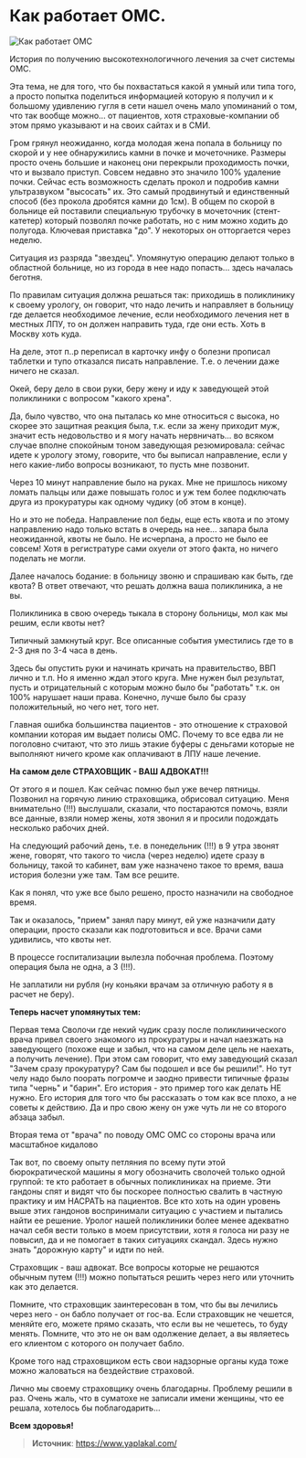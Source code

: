 # Как работает ОМС.

![Как работает ОМС](/images/Houseworks/Health/oms.jpg 'Как работает ОМС')

История по получению высокотехнологичного лечения за счет системы ОМС.

Эта тема, не для того, что бы похвастаться какой я умный или типа того, а просто попытка поделиться информацией которую я получил и к большому удивлению гугля в сети нашел очень мало упоминаний о том, что так вообще можно... от пациентов, хотя страховые-компании об этом прямо указывают и на своих сайтах и в СМИ.

Гром грянул неожиданно, когда молодая жена попала в больницу по скорой и у нее обнаружились камни в почке и мочеточнике. Размеры просто очень большие и наконец они перекрыли проходимость почки, что и вызвало приступ. Совсем недавно это значило 100% удаление почки. Сейчас есть возможность сделать прокол и подробив камни ультразвуком "высосать" их. Это самый продвинутый и единственный способ (без прокола дробятся камни до 1см). В общем по скорой в больнице ей поставили специальную трубочку в мочеточник (стент-катетер) который позволял почке работать, но с ним можно ходить до полугода. Ключевая приставка "до". У некоторых он отторгается через неделю.

Ситуация из разряда "звездец". Упомянутую операцию делают только в областной больнице, но из города в нее надо попасть... здесь началась беготня.

По правилам ситуация должна решаться так: приходишь в поликлинику к своему урологу, он говорит, что надо лечить и направляет в больницу где делается необходимое лечение, если необходимого лечения нет в местных ЛПУ, то он должен направить туда, где они есть. Хоть в Москву хоть куда.

На деле, этот п..р переписал в карточку инфу о болезни прописал таблетки и тупо отказался писать направление. Т.е. о лечении даже ничего не сказал.

Окей, беру дело в свои руки, беру жену и иду к заведующей этой поликлиники с вопросом "какого хрена".

Да, было чувство, что она пыталась ко мне относиться с высока, но скорее это защитная реакция была, т.к. если за жену приходит муж, значит есть недовольство и я могу начать нервничать... во всяком случае вполне спокойным тоном заведующая резюмировала: сейчас идете к урологу этому, говорите, что бы выписал направление, если у него какие-либо вопросы возникают, то пусть мне позвонит.

Через 10 минут направление было на руках. Мне не пришлось никому ломать пальцы или даже повышать голос и уж тем более подключать друга из прокуратуры как одному чудику (об этом в конце).

Но и это не победа. Направление пол беды, еще есть квота и по этому направлению надо только встать в очередь на нее... запара была неожиданной, квоты не было. Не исчерпана, а просто не было ее совсем! Хотя в регистратуре сами охуели от этого факта, но ничего поделать не могли.

Далее началось бодание: в больницу звоню и спрашиваю как быть, где квота? В ответ отвечают, что решать должна ваша поликлиника, а не вы.

Поликлиника в свою очередь тыкала в сторону больницы, мол как мы решим, если квоты нет?

Типичный замкнутый круг. Все описанные события уместились где то в 2-3 дня по 3-4 часа в день.

Здесь бы опустить руки и начинать кричать на правительство, ВВП лично и т.п. Но я именно ждал этого круга. Мне нужен был результат, пусть и отрицательный с которым можно было бы "работать" т.к. он 100% нарушает наши права. Конечно, лучше было бы сразу положительный, но чего нет, того нет.

Главная ошибка большинства пациентов - это отношение к страховой компании которая им выдает полисы ОМС. Почему то все едва ли не поголовно считают, что это лишь этакие буферы с деньгами которые не выполняют ничего кроме как оплачивают в ЛПУ наше лечение.

**На самом деле СТРАХОВЩИК - ВАШ АДВОКАТ!!!**

От этого я и пошел. Как сейчас помню был уже вечер пятницы. Позвонил на горячую линию страховщика, обрисовал ситуацию. Меня внимательно (!!!) выслушали, сказали, что постараются помочь, взяли все данные, взяли номер жены, хотя звонил я и просили подождать несколько рабочих дней.

На следующий рабочий день, т.е. в понедельник (!!!) в 9 утра звонят жене, говорят, что такого то числа (через неделю) идете сразу в больницу, такой то кабинет, вам уже назначено такое то время, ваша история болезни уже там. Там все решите.

Как я понял, что уже все было решено, просто назначили на свободное время.

Так и оказалось, "прием" занял пару минут, ей уже назначили дату операции, просто сказали как подготовиться и все. Врачи сами удивились, что квоты нет.

В процессе госпитализации вылезла побочная проблема. Поэтому операция была не одна, а 3 (!!!).

Не заплатили ни рубля (ну коньяки врачам за отличную работу я в расчет не беру).

**Теперь насчет упомянутых тем:**

Первая тема Сволочи где некий чудик сразу после поликлинического врача привел своего знакомого из прокуратуры и начал наезжать на заведующего (похоже еще и забыл, что на самом деле цель не наехать, а получить лечение). При этом сам говорит, что ему заведующий сказал "Зачем сразу прокуратуру? Сам бы подошел и все бы решили!". Но тут челу надо было поорать погромче и заодно привести типичные фразы типа "чернь" и "барин". Его история - это пример того как делать НЕ нужно. Его история для того что бы рассказать о том как все плохо, а не советы к действию. Да и про свою жену он уже чуть ли не со второго абзаца забыл.

Вторая тема от "врача" по поводу ОМС ОМС со стороны врача или масштабное кидалово

Так вот, по своему опыту петляния по всему пути этой бюрократической машины я могу обозначить сволочей только одной группой: те кто работает в обычных поликлиниках на приеме. Эти гандоны спят и видят что бы поскорее полностью свалить в частную практику и им НАСРАТЬ на пациентов. Все кто хоть на один уровень выше этих гандонов воспринимали ситуацию с участием и пытались найти ее решение. Уролог нашей поликлиники более менее адекватно начал себя вести только в моем присутствии, хотя я голоса ни разу не повысил, да и не помогает в таких ситуациях скандал. Здесь нужно знать "дорожную карту" и идти по ней.

Страховщик - ваш адвокат. Все вопросы которые не решаются обычным путем (!!!) можно попытаться решить через него или уточнить как это делается.

Помните, что страховщик заинтересован в том, что бы вы лечились через него - он бабло получает от гос-ва. Если страховщик не чешется, меняйте его, можете прямо сказать, что если вы не чешетесь, то буду менять. Помните, что это не он вам одолжение делает, а вы являетесь его клиентом с которого он получает бабло.

Кроме того над страховщиком есть свои надзорные органы куда тоже можно жаловаться на бездействие страховой.

Лично мы своему страховщику очень благодарны. Проблему решили в раз. Очень жаль, что в суматохе не записали имени женщины, что ее решала, хотелось бы поблагодарить...

**Всем здоровья!**

> **Источник**: https://www.yaplakal.com/
